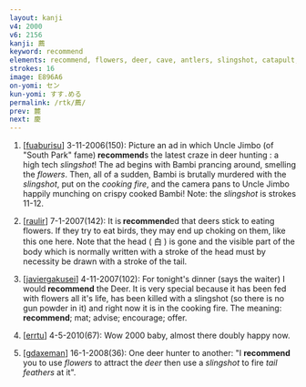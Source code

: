 ```yaml
---
layout: kanji
v4: 2000
v6: 2156
kanji: 薦
keyword: recommend
elements: recommend, flowers, deer, cave, antlers, slingshot, catapult, tail feathers
strokes: 16
image: E896A6
on-yomi: セン
kun-yomi: すす.める
permalink: /rtk/薦/
prev: 麓
next: 慶
---
```


1) [<a href="http://kanji.koohii.com/profile/fuaburisu">fuaburisu</a>] 3-11-2006(150): Picture an ad in which Uncle Jimbo (of &quot;South Park&quot; fame)<strong> recommend</strong>s the latest craze in deer hunting : a high tech <em>slingshot</em>! The ad begins with Bambi prancing around, smelling the <em>flowers</em>. Then, all of a sudden, Bambi is brutally murdered with the <em>slingshot</em>, put on the <em>cooking fire</em>, and the camera pans to Uncle Jimbo happily munching on crispy cooked Bambi! Note: the <em>slingshot</em> is strokes 11-12.

2) [<a href="http://kanji.koohii.com/profile/raulir">raulir</a>] 7-1-2007(142): It is<strong> recommend</strong>ed that deers stick to eating flowers. If they try to eat birds, they may end up choking on them, like this one here. Note that the head ( 白 ) is gone and the visible part of the body which is normally written with a stroke of the head must by necessity be drawn with a stroke of the tail.

3) [<a href="http://kanji.koohii.com/profile/javiergakusei">javiergakusei</a>] 4-11-2007(102): For tonight&#039;s dinner (says the waiter) I would<strong> recommend</strong> the Deer. It is very special because it has been fed with flowers all it&#039;s life, has been killed with a slingshot (so there is no gun powder in it) and right now it is in the cooking fire. The meaning:<strong> recommend</strong>; mat; advise; encourage; offer.

4) [<a href="http://kanji.koohii.com/profile/errtu">errtu</a>] 4-5-2010(67): Wow 2000 baby, almost there doubly happy now.

5) [<a href="http://kanji.koohii.com/profile/gdaxeman">gdaxeman</a>] 16-1-2008(36): One deer hunter to another: &quot;I <strong>recommend</strong> you to use <em>flowers</em> to attract the <em>deer</em> then use a <em>slingshot</em> to fire <em>tail feathers</em> at it&quot;.

